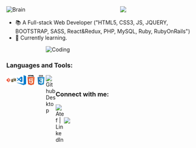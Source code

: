 <img align="left" alt="Brain" width="300" src="http://gifimage.net/wp-content/uploads/2017/10/cerebro-gif-tumblr-3.gif">


  <img src="https://github.com/vimalverma558/vimalverma558/blob/v2/img/hello.gif" width="20%">

- 📚 A Full-stack Web Developer ("HTML5, CSS3, JS, JQUERY, BOOTSTRAP, SASS, React&Redux, PHP, MySQL, Ruby, RubyOnRails")
- 🧠 Currently learning.


<img align="right" alt="Coding" width="400" src="https://cdn.dribbble.com/users/2646423/screenshots/5507196/computer.gif">

<br />


### Languages and Tools:

<img align="left" alt="Git" width="26px" src="https://raw.githubusercontent.com/github/explore/80688e429a7d4ef2fca1e82350fe8e3517d3494d/topics/git/git.png" />
<img align="left" alt="Visual Studio Code" width="26px" src="https://raw.githubusercontent.com/github/explore/80688e429a7d4ef2fca1e82350fe8e3517d3494d/topics/visual-studio-code/visual-studio-code.png" />
<img align="left" alt="HTML5" width="26px" src="https://raw.githubusercontent.com/github/explore/80688e429a7d4ef2fca1e82350fe8e3517d3494d/topics/html/html.png" />
<img align="left" alt="CSS3" width="26px" src="https://raw.githubusercontent.com/github/explore/80688e429a7d4ef2fca1e82350fe8e3517d3494d/topics/css/css.png" />
<img align="left" alt="Github Desktop" width="26px" src="https://dl2.macupdate.com/images/icons256/39062.png?d=1522354604" />


<br />

### Connect with me:


<img align="left" alt="Atef | LinkedIn" width="22px" src="https://cdn.jsdelivr.net/npm/simple-icons@v3/icons/linkedin.svg" src = "https://www.linkedin.com/in/mohamed-atef-032b6b1b0/" />


<br />
<br />

  
  <img src="https://media.giphy.com/media/jpVnC65DmYeyRL4LHS/giphy.gif" width="20%">

